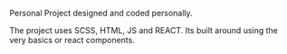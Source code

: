 Personal Project designed and coded personally.

The project uses SCSS, HTML, JS and REACT. Its built around using the very basics or react components.
